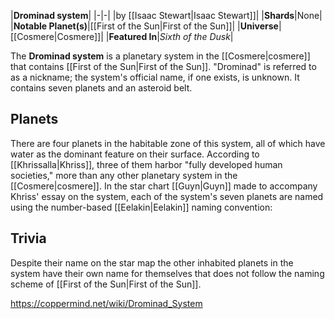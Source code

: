 |**Drominad system**|
|-|-|
|by [[Isaac Stewart\|Isaac Stewart]]|
|**Shards**|None|
|**Notable Planet(s)**|[[First of the Sun\|First of the Sun]]|
|**Universe**|[[Cosmere\|Cosmere]]|
|**Featured In**|*Sixth of the Dusk*|

The **Drominad system** is a planetary system in the [[Cosmere\|cosmere]] that contains [[First of the Sun\|First of the Sun]]. "Drominad" is referred to as a nickname; the system's official name, if one exists, is unknown. It contains seven planets and an asteroid belt.

## Planets
There are four planets in the habitable zone of this system, all of which have water as the dominant feature on their surface. According to [[Khrissalla\|Khriss]], three of them harbor "fully developed human societies," more than any other planetary system in the [[Cosmere\|cosmere]]. In the star chart [[Guyn\|Guyn]] made to accompany Khriss' essay on the system, each of the system's seven planets are named using the number-based [[Eelakin\|Eelakin]] naming convention:


## Trivia
Despite their name on the star map the other inhabited planets in the system have their own name for themselves that does not follow the naming scheme of [[First of the Sun\|First of the Sun]].



https://coppermind.net/wiki/Drominad_System
